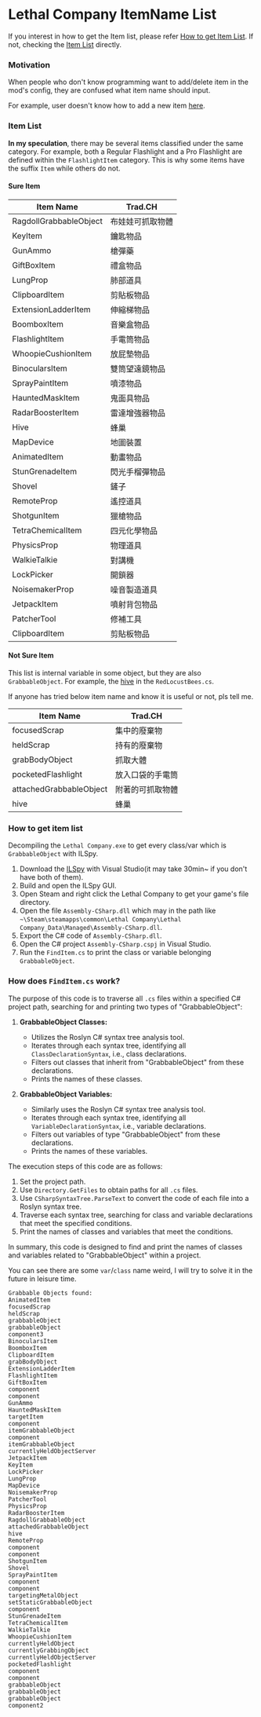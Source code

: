 # Lethal Company ItemName List

If you interest in how to get the Item list, please refer [How to get Item List](#How-to-get-Item-List). If not, checking the [Item List](#Item-List) directly.

### Motivation

When people who don't know programming want to add/delete item in the mod's config, they are confused what item name should input.

For example, user doesn't know how to add a new item [here](https://github.com/SirTyler/BetterTeleporter/blob/main/Plugin.cs#L256).

### Item List

**In my speculation**, there may be several items classified under the same category. For example, both a Regular Flashlight and a Pro Flashlight are defined within the `FlashlightItem` category. This is why some items have the suffix `Item` while others do not.

#### Sure Item
| Item Name | Trad.CH |
|---|---|
|RagdollGrabbableObject|布娃娃可抓取物體|
|KeyItem|鑰匙物品|
|GunAmmo|槍彈藥|
|GiftBoxItem|禮盒物品|
|LungProp|肺部道具|
|ClipboardItem|剪貼板物品|
|ExtensionLadderItem|伸縮梯物品|
|BoomboxItem|音樂盒物品|
|FlashlightItem|手電筒物品|
|WhoopieCushionItem|放屁墊物品|
|BinocularsItem|雙筒望遠鏡物品|
|SprayPaintItem|噴漆物品|
|HauntedMaskItem|鬼面具物品|
|RadarBoosterItem|雷達增強器物品|
|Hive|蜂巢|
|MapDevice|地圖裝置|
|AnimatedItem|動畫物品|
|StunGrenadeItem|閃光手榴彈物品|
|Shovel|鏟子|
|RemoteProp|遙控道具|
|ShotgunItem|獵槍物品|
|TetraChemicalItem|四元化學物品|
|PhysicsProp|物理道具|
|WalkieTalkie|對講機|
|LockPicker|開鎖器|
|NoisemakerProp|噪音製造道具|
|JetpackItem|噴射背包物品|
|PatcherTool|修補工具|
|ClipboardItem|剪貼板物品|

#### Not Sure Item

This list is internal variable in some object, but they are also `GrabbableObject`. For example, the [hive](https://github.com/ChiHaoLu/Lethal-Company-ItemName-List/blob/main/RedLocustBees.cs#L16) in the `RedLocustBees.cs`.

If anyone has tried below item name and know it is useful or not, pls tell me.

| Item Name | Trad.CH |
|---|---|
|focusedScrap|集中的廢棄物|
|heldScrap|持有的廢棄物|
|grabBodyObject|抓取大體|
|pocketedFlashlight|放入口袋的手電筒|
|attachedGrabbableObject|附著的可抓取物體|
|hive|蜂巢|

### How to get item list

Decompiling the `Lethal Company.exe` to get every class/var which is `GrabbableObject` with ILSpy.

1. Download the [ILSpy](https://github.com/icsharpcode/ILSpy) with Visual Studio(it may take 30min~ if you don't have both of them).
2. Build and open the ILSpy GUI.
4. Open Steam and right click the Lethal Company to get your game's file directory.
5. Open the file `Assembly-CSharp.dll` which may in the path like `~\Steam\steamapps\common\Lethal Company\Lethal Company_Data\Managed\Assembly-CSharp.dll`.
6. Export the C# code of `Assembly-CSharp.dll`.
7. Open the C# project `Assembly-CSharp.cspj` in Visual Studio.
8. Run the `FindItem.cs` to print the class or variable belonging `GrabbableObject`.

### How does `FindItem.cs` work?

The purpose of this code is to traverse all `.cs` files within a specified C# project path, searching for and printing two types of "GrabbableObject":

1. **GrabbableObject Classes:**
   - Utilizes the Roslyn C# syntax tree analysis tool.
   - Iterates through each syntax tree, identifying all `ClassDeclarationSyntax`, i.e., class declarations.
   - Filters out classes that inherit from "GrabbableObject" from these declarations.
   - Prints the names of these classes.

2. **GrabbableObject Variables:**
   - Similarly uses the Roslyn C# syntax tree analysis tool.
   - Iterates through each syntax tree, identifying all `VariableDeclarationSyntax`, i.e., variable declarations.
   - Filters out variables of type "GrabbableObject" from these declarations.
   - Prints the names of these variables.

The execution steps of this code are as follows:

1. Set the project path.
2. Use `Directory.GetFiles` to obtain paths for all `.cs` files.
3. Use `CSharpSyntaxTree.ParseText` to convert the code of each file into a Roslyn syntax tree.
4. Traverse each syntax tree, searching for class and variable declarations that meet the specified conditions.
5. Print the names of classes and variables that meet the conditions.

In summary, this code is designed to find and print the names of classes and variables related to "GrabbableObject" within a project.

You can see there are some `var`/`class` name weird, I will try to solve it in the future in leisure time.

```
Grabbable Objects found:
AnimatedItem
focusedScrap
heldScrap
grabbableObject
grabbableObject
component3
BinocularsItem
BoomboxItem
ClipboardItem
grabBodyObject
ExtensionLadderItem
FlashlightItem
GiftBoxItem
component
component
GunAmmo
HauntedMaskItem
targetItem
component
itemGrabbableObject
component
itemGrabbableObject
currentlyHeldObjectServer
JetpackItem
KeyItem
LockPicker
LungProp
MapDevice
NoisemakerProp
PatcherTool
PhysicsProp
RadarBoosterItem
RagdollGrabbableObject
attachedGrabbableObject
hive
RemoteProp
component
component
ShotgunItem
Shovel
SprayPaintItem
component
component
targetingMetalObject
setStaticGrabbableObject
component
StunGrenadeItem
TetraChemicalItem
WalkieTalkie
WhoopieCushionItem
currentlyHeldObject
currentlyGrabbingObject
currentlyHeldObjectServer
pocketedFlashlight
component
component
grabbableObject
grabbableObject
grabbableObject
component2
```

